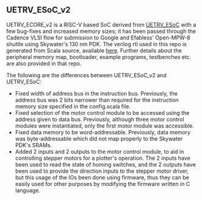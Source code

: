 ## UETRV_ESoC_v2
UETRV_ECORE_v2 is a RISC-V based SoC derived from [UETRV_ESoC](https://github.com/ee-uet/UETRV_ESoC) with a few bug-fixes and increased memory sizes; it has been passed through the Cadence VLSI flow for submission to Google and Efabless' Open-MPW-8 shuttle using Skywater's 130 nm PDK. The verilog rtl used in this repo is generated from Scala source, available [here](https://github.com/ee-uet/UETRV_ESoC). Further details about the peripheral memory map, bootloader, example programs, testbenches etc. are also provided in that repo.

The following are the differences between UETRV_ESoC_v2 and UETRV_ESoC:

* Fixed width of address bus in the instruction bus. Previously, the address bus was 2 bits narrower than required for the instruction memory size specified in the config.scala file.
* Fixed selection of the motor control module to be accessed using the address given to data bus. Previously, although three motor control modules were instantiated, only the first motor module was accessible.
* Fixed data memory to be word-addressable. Previously, data memory was byte-addressable which did not map properly to the Skywater PDK's SRAMs.
* Added 2 inputs and 2 outputs to the motor control module, to aid in controlling stepper motors for a plotter's operation. The 2 inputs have been used to read the state of homing switches, and the 2 outputs have been used to provide the direction inputs to the stepper motor driver, but this usage of the IOs been done using firmware, thus they can be easily used for other purposes by modifying the firmware written in C language.
